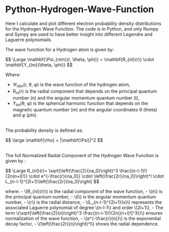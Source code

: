 # Python-Hydrogen-Wave-Function

Here I calculate and plot different electron probability density distributions for the Hydrogen Wave Function. The code is in Python, and only Numpy and Sympy are used to have better insight into different Legendre and Laguerre polynomials.

The wave function for a Hydrogen atom is given by:
<p>
$$
\Large \mathbf{\Psi_{nlm}(r, \theta, \phi)} = \mathbf{R_{nl}(r)} \cdot \mathbf{Y_{lm}(\theta, \phi)}
$$
</p>

Where:
- Ψ<sub>nlm</sub>(r, θ, φ) is the wave function of the hydrogen atom,
- R<sub>nl</sub>(r) is the radial component that depends on the principal quantum number \(n\) and the angular momentum quantum number \(l\),
- Y<sub>lm</sub>(θ, φ) is the spherical harmonic function that depends on the magnetic quantum number \(m\) and the angular coordinates θ (theta) and φ (phi).

<br />
The probability density is defined as:
<p>
$$
\large \mathbf{\rho} = |\mathbf{\Psi}|^2
$$
</p>

<br />
The full Normalized Radial Component of the Hydrogen Wave Function is given by :

<p>
$$
 \Large R_{nl}(r)= \sqrt{\left(\frac{2}{na_0}\right)^3 \frac{(n-l-1)!}{2n(n+l)!}} \cdot e^{-\frac{r}{na_0}} \cdot \left(\frac{2r}{na_0}\right)^l \cdot L_{n-l-1}^{2l+1}\left(\frac{2r}{na_0}\right) 
$$
</p>
where:
- \(R_{nl}(r)\) is the radial component of the wave function,
- \(n\) is the principal quantum number,
- \(l\) is the angular momentum quantum number,
- \(r\) is the radial distance,
- \(L_{n-l-1}^{2l+1}(x)\) represents the associated Laguerre polynomial of degree \(n-l-1\) and order \(2l+1\),
- The term \(\sqrt{\left(\frac{2}{n}\right)^3 \frac{(n-l-1)!}{2n[(n+l)!]^3}}\) ensures normalization of the wave function,
- \(e^{-\frac{r}{n}}\) is the exponential decay factor,
- \(\left(\frac{2r}{n}\right)^l\) shows the radial dependence.
